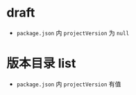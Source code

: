 # draft

- `package.json` 内 `projectVersion` 为 `null`

# 版本目录 list

- `package.json` 内 `projectVersion` 有值

